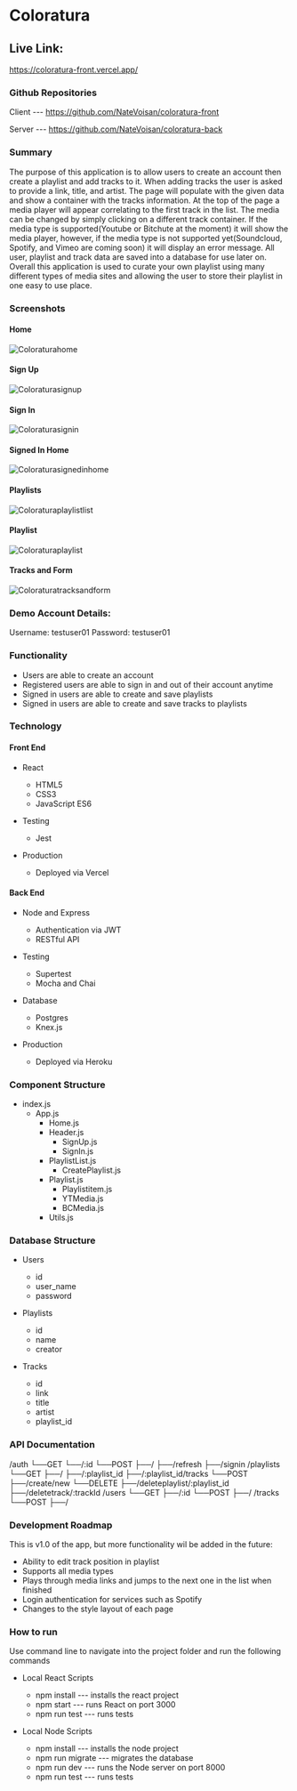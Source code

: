 # Coloratura


## Live Link:

https://coloratura-front.vercel.app/


### Github Repositories

Client --- https://github.com/NateVoisan/coloratura-front

Server --- https://github.com/NateVoisan/coloratura-back


### Summary

The purpose of this application is to allow users to create an account then create a playlist and add tracks to it. When adding tracks the user is asked to provide a link, title, and artist. The page will populate with the given data and show a container with the tracks information. At the top of the page a media player will appear correlating to the first track in the list. The media can be changed by simply clicking on a different track container. If the media type is supported(Youtube or Bitchute at the moment) it will show the media player, however, if the media type is not supported yet(Soundcloud, Spotify, and Vimeo are coming soon) it will display an error message. All user, playlist and track data are saved into a database for use later on. Overall this application is used to curate your own playlist using many different types of media sites and allowing the user to store their playlist in one easy to use place.


### Screenshots

#### Home
![Coloraturahome](https://user-images.githubusercontent.com/68405756/100489213-cc59e280-30c7-11eb-9d2a-13ca9c801e3c.PNG)

#### Sign Up
![Coloraturasignup](https://user-images.githubusercontent.com/68405756/100489250-0925d980-30c8-11eb-86c8-383fb892751d.PNG)

#### Sign In
![Coloraturasignin](https://user-images.githubusercontent.com/68405756/100489252-104ce780-30c8-11eb-8367-c985e65cb9bc.PNG)

#### Signed In Home
![Coloraturasignedinhome](https://user-images.githubusercontent.com/68405756/100489258-193db900-30c8-11eb-940d-46491ec4c664.PNG)

#### Playlists
![Coloraturaplaylistlist](https://user-images.githubusercontent.com/68405756/100489266-2195f400-30c8-11eb-8d63-9deaaae662aa.PNG)

#### Playlist
![Coloraturaplaylist](https://user-images.githubusercontent.com/68405756/100489269-278bd500-30c8-11eb-8cca-6e73d86945a2.PNG)

#### Tracks and Form
![Coloraturatracksandform](https://user-images.githubusercontent.com/68405756/100489274-2d81b600-30c8-11eb-8cc9-bf5005783648.PNG)


### Demo Account Details:

Username: testuser01
Password: testuser01


### Functionality

- Users are able to create an account
- Registered users are able to sign in and out of their account anytime
- Signed in users are able to create and save playlists
- Signed in users are able to create and save tracks to playlists


### Technology

#### Front End
- React
    - HTML5
    - CSS3
    - JavaScript ES6

- Testing
    - Jest

- Production
    - Deployed via Vercel


#### Back End
- Node and Express
    - Authentication via JWT
    - RESTful API

- Testing
    - Supertest
    - Mocha and Chai

- Database
    - Postgres
    - Knex.js

- Production
    - Deployed via Heroku


### Component Structure

- index.js
    - App.js
        - Home.js
        - Header.js
            - SignUp.js
            - SignIn.js
        - PlaylistList.js
            - CreatePlaylist.js
        - Playlist.js
            - Playlistitem.js
            - YTMedia.js
            - BCMedia.js
        - Utils.js


### Database Structure

- Users
    - id
    - user_name
    - password

- Playlists
    - id
    - name
    - creator

- Tracks
    - id
    - link
    - title
    - artist
    - playlist_id


### API Documentation

/auth
└──GET
    └──/:id
└──POST
    ├──/
    ├──/refresh
    ├──/signin
/playlists
└──GET
    ├──/
    ├──/:playlist_id
    ├──/:playlist_id/tracks
└──POST
    ├──/create/new
└──DELETE
    ├──/deleteplaylist/:playlist_id
    ├──/deletetrack/:trackId
/users
└──GET
    ├──/:id
└──POST
    ├──/
/tracks
└──POST
    ├──/


### Development Roadmap

This is v1.0 of the app, but more functionality wil be added in the future:
- Ability to edit track position in playlist
- Supports all media types
- Plays through media links and jumps to the next one in the list when finished
- Login authentication for services such as Spotify
- Changes to the style layout of each page


### How to run

Use command line to navigate into the project folder and run the following commands

- Local React Scripts
    - npm install --- installs the react project
    - npm start --- runs React on port 3000
    - npm run test --- runs tests

- Local Node Scripts
    - npm install --- installs the node project
    - npm run migrate --- migrates the database
    - npm run dev --- runs the Node server on port 8000
    - npm run test --- runs tests
